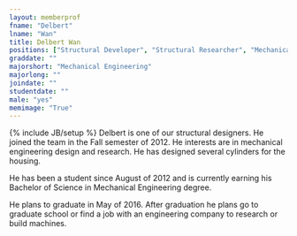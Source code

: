 ```yaml
---
layout: memberprof
fname: "Delbert"
lname: "Wan"
title: Delbert Wan
positions: ["Structural Developer", "Structural Researcher", "Mechanical Designer"]
graddate: ""
majorshort: "Mechanical Engineering"
majorlong: ""
joindate: ""
studentdate: "" 
male: "yes"
memimage: "True"
---
```

{% include JB/setup %}
Delbert is one of our structural designers. He joined the team in the Fall semester of 2012. He interests are in mechanical engineering design and research. He has designed several cylinders for the housing.

He has been a student since August of 2012 and is currently earning his Bachelor of Science in Mechanical Engineering degree.

He plans to graduate in May of 2016. After graduation he plans go to graduate school or find a job with an engineering company to research or build machines.
